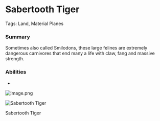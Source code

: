 # Sabertooth Tiger

Tags: Land, Material Planes

### Summary

Sometimes also called Smilodons, these large felines are extremely dangerous carnivores that end many a life with claw, fang and massive strength.

### Abilities

-

![image.png](image%2053.png)

![Sabertooth Tiger](image%2054.png)

Sabertooth Tiger